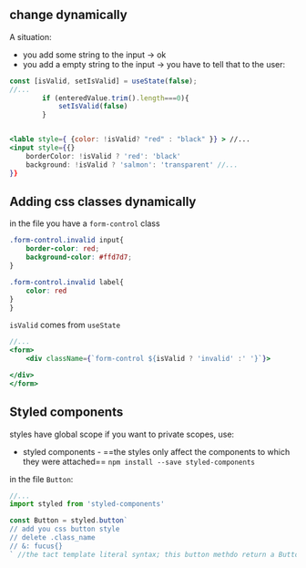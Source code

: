 ## change dynamically
A situation:
- you add some string to the input -> ok
- you add a empty string to the input -> you have to tell that to the user:
```jsx
const [isValid, setIsValid] = useState(false);
//...
		if (enteredValue.trim().length===0){
			setIsValid(false)
		}


<lable style={ {color: !isValid? "red" : "black" }} > //...
<input style={{}
	borderColor: !isValid ? 'red': 'black'
	background: !isValid ? 'salmon': 'transparent' //...
}}
```


## Adding css classes dynamically

in the file you have a `form-control` class
```css
.form-control.invalid input{
	border-color: red;
	background-color: #ffd7d7;
}

.form-control.invalid label{
	color: red
}
}
```

`isValid` comes from `useState`
```jsx
//...
<form>
	<div className={`form-control ${isValid ? 'invalid' :' '}`}>

</div>
</form>
```

## Styled components

styles have global scope
if you want to private scopes, use:
- styled components - ==the styles only affect the components to which they were attached== 
	`npm install --save styled-components`

in the file `Button`:
```jsx
//...
import styled from 'styled-components'

const Button = styled.button`
// add you css button style
// delete .class_name
// &: fucus{}
` //the tact template literal syntax; this button methdo return a Button component

```





















